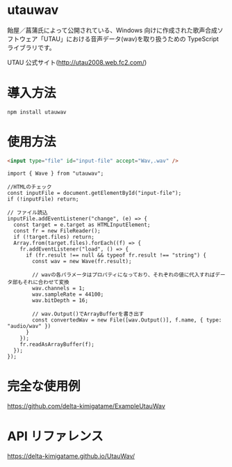 # utauwav

飴屋／菖蒲氏によって公開されている、Windows 向けに作成された歌声合成ソフトウェア「UTAU」における音声データ(wav)を取り扱うための TypeScript ライブラリです。

UTAU 公式サイト(http://utau2008.web.fc2.com/)

# 導入方法

`npm install utauwav`

# 使用方法

```html
<input type="file" id="input-file" accept="Wav,.wav" />
```

```TS
import { Wave } from "utauwav";

//HTMLのチェック
const inputFile = document.getElementById("input-file");
if (!inputFile) return;

// ファイル読込
inputFile.addEventListener("change", (e) => {
  const target = e.target as HTMLInputElement;
  const fr = new FileReader();
  if (!target.files) return;
  Array.from(target.files).forEach((f) => {
    fr.addEventListener("load", () => {
      if (fr.result !== null && typeof fr.result !== "string") {
        const wav = new Wave(fr.result);

        // wavの各パラメータはプロパティになっており、それぞれの値に代入すればデータ部もそれに合わせて変換
        wav.channels = 1;
        wav.sampleRate = 44100;
        wav.bitDepth = 16;

        // wav.Output()でArrayBufferを書き出す
        const convertedWav = new File([wav.Output()], f.name, { type: "audio/wav" })
      }
    });
    fr.readAsArrayBuffer(f);
  });
});
```

# 完全な使用例
https://github.com/delta-kimigatame/ExampleUtauWav

# API リファレンス

https://delta-kimigatame.github.io/UtauWav/
